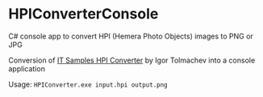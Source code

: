 # HPIConverterConsole
C# console app to convert HPI (Hemera Photo Objects) images to PNG or JPG

Conversion of [IT Samples HPI Converter](http://www.itsamples.com/hpi-converter.html) by Igor Tolmachev into a console application

Usage: ``HPIConverter.exe input.hpi output.png``
